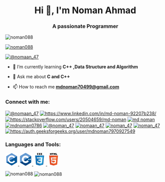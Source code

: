 <!-- - 👋 Hi, I’m Md Noman
- 👀 I’m interested in Software Engineering
- 🌱 I’m currently learning  DSA through C++
- 💞️ I’m looking to collaborate on ...
- 📫 How to reach me .. mdnoman70499@gmail.com -->



<!---
noman088/noman088 is a ✨ special ✨ repository because its `README.md` (this file) appears on your GitHub profile.
You can click the Preview link to take a look at your changes.
--->
<h1 align="center">Hi 👋, I'm Noman Ahmad</h1>
<h3 align="center">A passionate Programmer</h3>

<p align="left"> <img src="https://komarev.com/ghpvc/?username=noman088&label=Profile%20views&color=0e75b6&style=flat" alt="noman088" /> </p>

<p align="left"> <a href="https://github.com/ryo-ma/github-profile-trophy"><img src="https://github-profile-trophy.vercel.app/?username=noman088" alt="noman088" /></a> </p>

<p align="left"> <a href="https://twitter.com/@nomaan_47" target="blank"><img src="https://img.shields.io/twitter/follow/@nomaan_47?logo=twitter&style=for-the-badge" alt="@nomaan_47" /></a> </p>

- 🌱 I’m currently learning **C++ ,Data Structure and Algorithm**

- 💬 Ask me about **C and C++**

- 📫 How to reach me **mdnoman70499@gmail.com**

<h3 align="left">Connect with me:</h3>
<p align="left">
<a href="https://twitter.com/@nomaan_47" target="blank"><img align="center" src="https://raw.githubusercontent.com/rahuldkjain/github-profile-readme-generator/master/src/images/icons/Social/twitter.svg" alt="@nomaan_47" height="30" width="40" /></a>
<a href="https://linkedin.com/in/https://www.linkedin.com/in/md-noman-92207b238/" target="blank"><img align="center" src="https://raw.githubusercontent.com/rahuldkjain/github-profile-readme-generator/master/src/images/icons/Social/linked-in-alt.svg" alt="https://www.linkedin.com/in/md-noman-92207b238/" height="30" width="40" /></a>
<a href="https://stackoverflow.com/users/https://stackoverflow.com/users/20504659/md-noman" target="blank"><img align="center" src="https://raw.githubusercontent.com/rahuldkjain/github-profile-readme-generator/master/src/images/icons/Social/stack-overflow.svg" alt="https://stackoverflow.com/users/20504659/md-noman" height="30" width="40" /></a>
<a href="https://fb.com/md noman" target="blank"><img align="center" src="https://raw.githubusercontent.com/rahuldkjain/github-profile-readme-generator/master/src/images/icons/Social/facebook.svg" alt="md noman" height="30" width="40" /></a>
<a href="https://instagram.com/mdnoman0786" target="blank"><img align="center" src="https://raw.githubusercontent.com/rahuldkjain/github-profile-readme-generator/master/src/images/icons/Social/instagram.svg" alt="mdnoman0786" height="30" width="40" /></a>
<a href="https://www.youtube.com/c/@noman_47" target="blank"><img align="center" src="https://raw.githubusercontent.com/rahuldkjain/github-profile-readme-generator/master/src/images/icons/Social/youtube.svg" alt="@noman_47" height="30" width="40" /></a>
<a href="https://www.codechef.com/users/nomaan_47" target="blank"><img align="center" src="https://cdn.jsdelivr.net/npm/simple-icons@3.1.0/icons/codechef.svg" alt="nomaan_47" height="30" width="40" /></a>
<a href="https://codeforces.com/profile/noman_47" target="blank"><img align="center" src="https://raw.githubusercontent.com/rahuldkjain/github-profile-readme-generator/master/src/images/icons/Social/codeforces.svg" alt="noman_47" height="30" width="40" /></a>
<a href="https://www.leetcode.com/noman_47" target="blank"><img align="center" src="https://raw.githubusercontent.com/rahuldkjain/github-profile-readme-generator/master/src/images/icons/Social/leet-code.svg" alt="noman_47" height="30" width="40" /></a>
<a href="https://auth.geeksforgeeks.org/user/https://auth.geeksforgeeks.org/user/mdnoman7970927549" target="blank"><img align="center" src="https://raw.githubusercontent.com/rahuldkjain/github-profile-readme-generator/master/src/images/icons/Social/geeks-for-geeks.svg" alt="https://auth.geeksforgeeks.org/user/mdnoman7970927549" height="30" width="40" /></a>
</p>

<h3 align="left">Languages and Tools:</h3>
<p align="left"> <a href="https://www.cprogramming.com/" target="_blank" rel="noreferrer"> <img src="https://raw.githubusercontent.com/devicons/devicon/master/icons/c/c-original.svg" alt="c" width="40" height="40"/> </a> <a href="https://www.w3schools.com/cpp/" target="_blank" rel="noreferrer"> <img src="https://raw.githubusercontent.com/devicons/devicon/master/icons/cplusplus/cplusplus-original.svg" alt="cplusplus" width="40" height="40"/> </a> <a href="https://www.w3schools.com/css/" target="_blank" rel="noreferrer"> <img src="https://raw.githubusercontent.com/devicons/devicon/master/icons/css3/css3-original-wordmark.svg" alt="css3" width="40" height="40"/> </a> <a href="https://www.w3.org/html/" target="_blank" rel="noreferrer"> <img src="https://raw.githubusercontent.com/devicons/devicon/master/icons/html5/html5-original-wordmark.svg" alt="html5" width="40" height="40"/> </a> </p>

<p><img align="left" src="https://github-readme-stats.vercel.app/api/top-langs?username=noman088&show_icons=true&locale=en&layout=compact" alt="noman088" /></p>

<p>&nbsp;<img align="center" src="https://github-readme-stats.vercel.app/api?username=noman088&show_icons=true&locale=en" alt="noman088" /></p>
